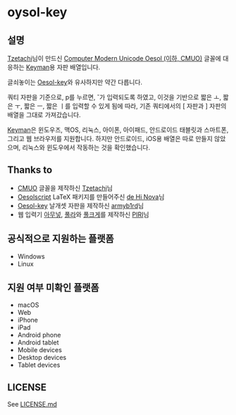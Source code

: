 oysol-key
============

설명
----
[Tzetachi](https://github.com/Tzetachi)님이 만드신 [Computer Modern Unicode Oesol (이하, CMUO)](https://github.com/Tzetachi/Computer-Modern-Unicode-Oesol) 글꼴에 대응하는 [Keyman](https://keyman.com/)용 자판 배열입니다.

글쇠놓이는 [Oesol-key](https://github.com/armyb1rd/Oesol-key)와 유사하지만 약간 다릅니다.

쿼티 자판을 기준으로, p를 누르면, ˘가 입력되도록 하였고, 이것을 기반으로 짧은 ㅗ, 짧은 ㅜ, 짧은 ㅡ, 짧은 ㅣ를 입력할 수 있게 됨에 따라,
기존 쿼티에서의 [ 자판과 ] 자판의 배열을 그대로 가져갔습니다.

[Keyman](https://keyman.com/)은 윈도우즈, 맥OS, 리눅스, 아이폰, 아이패드, 안드로이드 태블릿과 스마트폰, 그리고 웹 브라우저를 지원합니다. 하지만 안드로이드, iOS용 배열은 따로 만들지 않았으며, 리눅스와 윈도우에서 작동하는 것을 확인했습니다.

Thanks to
---------
 * [CMUO](https://github.com/Tzetachi/Computer-Modern-Unicode-Oesol) 글꼴을 제작하신 [Tzetachi](https://github.com/Tzetachi)님
 * [Oesolscript](https://bitbucket.org/novadh/oesolscript/src/master/) LaTeX 패키지를 만들어주신 [de Hi Nova](https://bitbucket.org/novadh/)님
 * [Oesol-key](https://github.com/armyb1rd/Oesol-key) 날개셋 자판을 제작하신 [armyb1rd](https://github.com/armyb1rd)님
 * 웹 입력기 [아무넣](https://phost.gitlab.io/wt/am/), [풀라](https://gitlab.com/phost/python-tools/-/raw/master/%ED%92%80%EB%9D%BC)와 [풀크게](https://gitlab.com/phost/python-tools/-/raw/master/%ED%92%80%ED%81%AC%EA%B2%8C)를 제작하신 [PIRI](https://gitlab.com/phost)님

공식적으로 지원하는 플랫폼
---------------------
 * Windows
 * Linux
 
지원 여부 미확인 플랫폼
-------------------
 * macOS
 * Web
 * iPhone
 * iPad
 * Android phone
 * Android tablet
 * Mobile devices
 * Desktop devices
 * Tablet devices

LICENSE
--------
See [LICENSE.md](LICENSE.md)
